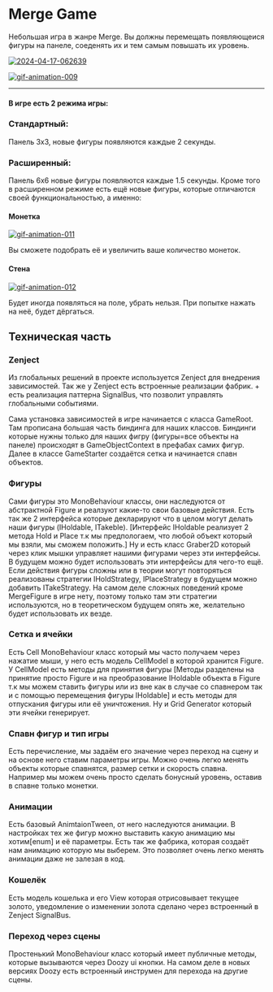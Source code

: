 # Merge Game
Небольшая игра в жанре Merge. Вы должны перемещать появляющеися фигуры на панеле, соеденять их и тем самым повышать их уровень. 

<a href="https://imgbb.com/"><img src="https://i.ibb.co/DKXhTqt/2024-04-17-062639.png" alt="2024-04-17-062639" border="0"></a>

<a href="https://ibb.co/sq0B5hg"><img src="https://i.ibb.co/qptZ0zD/gif-animation-009.gif" alt="gif-animation-009" border="0"></a>

------------

#### В игре есть 2 режима игры:

### Стандартный:
Панель 3x3, новые фигуры появляются каждые 2 секунды. 
### Расширенный:
Панель 6x6 новые фигуры появляются каждые 1.5 секунды. Кроме того в расширенном режиме есть ещё новые фигуры, которые отличаются своей функциональностью, а именно:
#### Монетка
<a href="https://ibb.co/ggXfG9q"><img src="https://i.ibb.co/6spT2w9/gif-animation-011.gif" alt="gif-animation-011" border="0"></a>

Вы сможете подобрать её и увеличить ваше количество монеток.
#### Стена
<a href="https://ibb.co/Hd2DpNv"><img src="https://i.ibb.co/DpbDgGX/gif-animation-012.gif" alt="gif-animation-012" border="0"></a>

Будет иногда появляться на поле, убрать нельзя. При попытке нажать на неё, будет дёргаться.

## Техническая часть
### Zenject
Из глобальных решений в проекте используется Zenject для внедрения зависимостей. Так же у Zenject есть встроенные реализации фабрик. + есть реализация паттерна SignalBus, что позволит управлять глобальными событиями. 

Сама установка зависимостей в игре начинается с класса GameRoot. Там прописана большая часть биндинга для наших классов. Биндинги которые нужны только для наших фигру (фигуры=все объекты на панеле) происходят в GameObjectContext в префабах самих фигур. Далее в классе GameStarter создаётся сетка и начинается спавн объектов.

### Фигуры
Сами фигуры это MonoBehaviour классы, они наследуются от абстрактной Figure и реалзуют какие-то свои базовые действия. Есть так же 2 интерфейса которые декларируют что в целом могут делать наши фигуры (IHoldable, ITakeble). [Интерфейс IHoldable реализует 2 метода Hold и Place т.к мы предпологаем, что любой объект который мы взяли, мы сможем положить.] Ну и есть класс Graber2D который через клик мышки управляет нашими фигурами через эти интерфейсы. В будущем можно будет использовать эти интерфейсы для чего-то ещё. Если действия фигуры сложны или в теории могут повторяться реализованы стратегии IHoldStrategy, IPlaceStrategy в будущем можно добавить ITakeStrategy. На самом деле сложных поведений кроме MergeFigure в игре нету, поэтому только там эти стратегии используются, но в теоретическом будущем опять же, желательно будет использовать их везде.

### Сетка и ячейки
Есть Cell MonoBehaviour класс который мы часто получаем через нажатие мыши, у него есть модель CellModel в которой хранится Figure. У CellModel есть методы для принятия фигуры [Методы разделены на принятие просто Figure и на преобразование IHoldable объекта в Figure т.к мы можем ставить фигуры или из вне как в случае со спавнером так и с помощью перемещения фигуры IHoldable] и есть методы для отпускания фигуры или её уничтожения. Ну и Grid Generator который эти ячейки генерирует.
### Спавн фигур и тип игры
Есть перечисление, мы задаём его значение через переход на сцену и на основе него ставим параметры игры. Можно очень легко менять объекты которые спавнятся, размер сетки и скорость спавна. Например мы можем очень просто сделать бонусный уровень, оставив в спавне только монетки.
### Анимации
Есть базовый AnimtaionTween, от него наследуются анимации. В настройках тех же фигур можно выставить какую анимацию мы хотим[enum] и её параметры. Есть так же фабрика, которая создаёт нам анимацию которую мы выберем. Это позволяет очень легко менять анимации даже не залезая в код.
### Кошелёк
Есть модель кошелька и его View которая отрисовывает текущее золото, уведомление о изменении золота сделано через встроенный в Zenject SignalBus.
### Переход через сцены
Простенький MonoBehaviour класс который имеет публичные методы, которые вызываются через Doozy ui кнопки. На самом деле в новых версиях Doozy есть встроенный инструмен для перехода на другие сцены.

